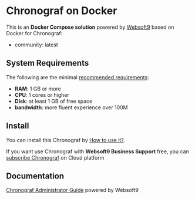 # Chronograf on Docker  

This is an **Docker Compose solution** powered by [Websoft9](https://www.websoft9.com) based on Docker for Chronograf:


 - community:  latest


## System Requirements

The following are the minimal [recommended requirements](https://docs.influxdata.com/influxdb/v2/install/?t=Docker):

* **RAM**: 1 GB or more
* **CPU**: 1 cores or higher
* **Disk**: at least 1 GB of free space
* **bandwidth**: more fluent experience over 100M  

## Install

You can install this Chronograf by [How to use it?](https://github.com/Websoft9/docker-library#how-to-use-it).   

If you want use Chronograf with **Websoft9 Business Support** free, you can [subscribe Chronograf](https://www.websoft9.com/apps) on Cloud platform

## Documentation

[Chronograf Administrator Guide](https://support.websoft9.com/docs/chronograf) powered by Websoft9